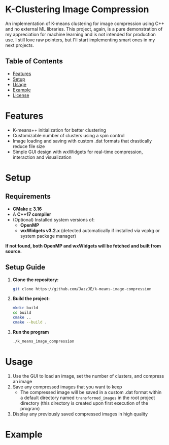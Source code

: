 # K-Clustering Image Compression

An implementation of K-means clustering for image compression using C++ and no external ML libraries. This project, again, is a pure demonstration of my appreciation for machine learning and is not intended for production use. I still love raw pointers, but I'll start implementing smart ones in my next projects.

## Table of Contents

- [Features](#features)
- [Setup](#setup)
- [Usage](#usage)
- [Example](#example)
- [License](#license)

# Features

- K-means++ initialization for better clustering
- Customizable number of clusters using a spin control
- Image loading and saving with custom .dat formats that drastically reduce file size
- Simple GUI design with wxWidgets for real-time compression, interaction and visualization

# Setup

## Requirements

- **CMake ≥ 3.16**
- A **C++17 compiler**  
- (Optional) Installed system versions of:
  - **OpenMP**  
  - **wxWidgets v3.2.x** (detected automatically if installed via vcpkg or system package manager)

__If not found, both OpenMP and wxWidgets will be fetched and built from source.__

## Setup Guide

1. **Clone the repository:**
   ```bash
   git clone https://github.com/JazzJE/k-means-image-compression
	```

2. **Build the project:**
   ```bash
   mkdir build
   cd build
   cmake ..
   cmake --build .
   ```

3. **Run the program**
   ```bash
   ./k_means_image_compression
   ```

# Usage

1. Use the GUI to load an image, set the number of clusters, and compress an image
2. Save any compressed images that you want to keep
	- The compressed image will be saved in a custom .dat format within a default directory named `transformed_images` in the root project directory (this directory is created upon first execution of the program)
3. Display any previously saved compressed images in high quality 

# Example

